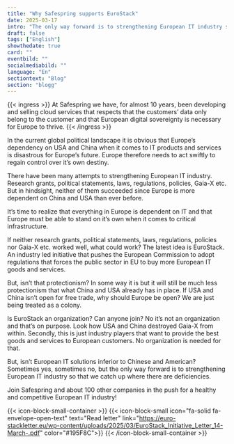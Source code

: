 ```yaml
---
title: "Why Safespring supports EuroStack"
date: 2025-03-17
intro: "The only way forward is to strengthening European IT industry so that we catch up where there are deficiencies"
draft: false
tags: ["English"]
showthedate: true
card: ""
eventbild: ""
socialmediabild: ""
language: "En"
sectiontext: "Blog"
section: "blogg"
---
```


{{< ingress >}}
At Safespring we have, for almost 10 years, been developing and selling cloud services that respects that the customers’ data only belong to the customer and that European digital sovereignty is necessary for Europe to thrive.
{{< /ingress >}}

In the current global political landscape it is obvious that Europe’s dependency on USA and China when it comes to IT products and services is disastrous for Europe’s future. Europe therefore needs to act swiftly to regain control over it’s own destiny.

There have been many attempts to strengthening European IT industry. Research grants, political statements, laws, regulations, policies, Gaia-X etc. But in hindsight, neither of them succeeded since Europe is more dependent on China and USA than ever before.

It’s time to realize that everything in Europe is dependent on IT and that Europe must be able to stand on it’s own when it comes to critical infrastructure.

If neither research grants, political statements, laws, regulations, policies nor Gaia-X etc. worked well, what could work? The latest idea is EuroStack. An industry led initiative that pushes the European Commission to adopt regulations that forces the public sector in EU to buy more European IT goods and services.

But, isn’t that protectionism? In some way it is but it will still be much less protectionism that what China and USA already has in place. If USA and China isn’t open for free trade, why should Europe be open? We are just being treated as a colony.

Is EuroStack an organization? Can anyone join? No it’s not an organization and that’s on purpose. Look how USA and China destroyed Gaia-X from within. Secondly, this is just industry players that want to provide the best goods and services to European customers. No organization is needed for that.

But, isn’t European IT solutions inferior to Chinese and American? Sometimes yes, sometimes no, but the only way forward is to strengthening European IT industry so that we catch up where there are deficiencies.

Join Safespring and about 100 other companies in the push for a healthy and competitive European IT industry!

{{< icon-block-small-container >}}
    {{< icon-block-small 
        icon="fa-solid fa-envelope-open-text" 
        text="Read letter" 
        link="https://euro-stackletter.eu/wp-content/uploads/2025/03/EuroStack_Initiative_Letter_14-March-.pdf" 
        color="#195F8C">}}
{{< /icon-block-small-container >}}
